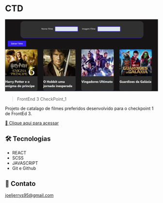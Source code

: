 # CTD

![preview](./.github/preview.jpg)

> FrontEnd 3 CheckPoint_1

Projeto de catalago de filmes preferidos desenvolvido para o checkpoint 1 de FrontEd 3.

[🔗 Clique aqui para acessar](https://joeljerrysdev.github.io/FrontEnd_III/)

## 🛠 Tecnologias

- REACT
- SCSS
- JAVASCRIPT
- Git e Github

## 💛 Contato

joeljerrys95@gmail.com
